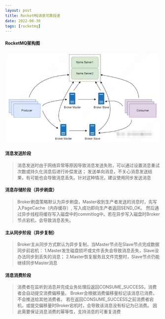 ```yaml
---
layout: post
title: RocketMQ消息可靠投递
date: 2022-06-30
tags: [rocketmq]
---
```


#### RocketMQ架构图
![RocketMQ架构图](/images/rocketmq.png)

#### 消息发送阶段
> 消息发送时由于网络异常等原因导致消息发送失败，可以通过设置消息重试次数或持久化消息后进行补偿发送；
> 发送单向消息，不关心消息发送结果，有可能也会导致消息丢失。针对这种情况，建议使用同步发送消息

#### 消息存储阶段（异步刷盘）
> Broker刷盘策略默认为异步刷盘，Master收到生产者发送的消息时，先写入PageCache（内存缓存）, 写入成功即向生产者返回SEND_OK。
> 然后通过异步线程将缓存写入磁盘中的commitlog中。若在异步写入磁盘时Broker节点宕机，会导致消息丢失。

#### 主从同步阶段（异步复制）
> Broker主从同步方式默认为异步复制，当Master节点在Slave节点完成数据同步前宕机：
> 1.Master发生磁盘损坏或文件丢失会导致消息丢失，Slave没办法同步到丢失的消息；
> 2.Master恢复服务且文件完整时，Slave节点仍能继续同步Master消息

#### 消息消费阶段
> 消费者在监听到消息并完成业务处理后返回CONSUME_SUCCESS，消费者会自动提交消费偏移量。 Broker会根据消费偏移量标记该消息已消费，不会推送给其他消费者。
> 若在返回CONSUME_SUCCESS之前消费者宕机，或提交偏移量时Broker宕机时，会导致该消息没有标记为已消费。
> 因此需要保证消息消费的幂等性，支持消息的可重复消费
